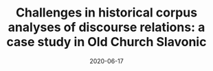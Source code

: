 ---
title: "Challenges in historical corpus analyses of discourse relations: a case study in Old Church Slavonic"
collection: talks
type: "Conference talk"
permalink: /talks/2020-06-17-corporadisc-1
venue: "Corpora & Discourse International Conference"
date: 2020-06-17
location: "University of Sussex (UK)"
---